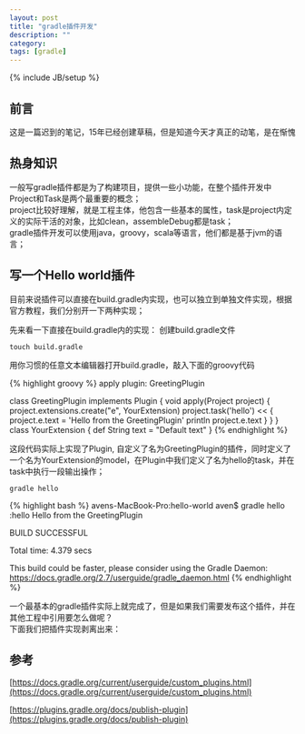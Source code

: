```yaml
---
layout: post
title: "gradle插件开发"
description: ""
category: 
tags: [gradle]
---
```

{% include JB/setup %}

## 前言
这是一篇迟到的笔记，15年已经创建草稿，但是知道今天才真正的动笔，是在惭愧

## 热身知识
一般写gradle插件都是为了构建项目，提供一些小功能，在整个插件开发中Project和Task是两个最重要的概念；  
project比较好理解，就是工程主体，他包含一些基本的属性，task是project内定义的实际干活的对象，比如clean，assembleDebug都是task；  
gradle插件开发可以使用java，groovy，scala等语言，他们都是基于jvm的语言；

## 写一个Hello world插件
目前来说插件可以直接在build.gradle内实现，也可以独立到单独文件实现，根据官方教程，我们分别开一下两种实现；  

先来看一下直接在build.gradle内的实现：
创建build.gradle文件

	touch build.gradle

用你习惯的任意文本编辑器打开build.gradle，敲入下面的groovy代码

{% highlight groovy %}
apply plugin: GreetingPlugin

class GreetingPlugin implements Plugin<Project> {
    void apply(Project project) {
    	project.extensions.create("e", YourExtension)
        project.task('hello') << {
        	project.e.text = 'Hello from the GreetingPlugin'
        	println project.e.text
        }
    }
}
class YourExtension {
	def String text = "Default text"
}
{% endhighlight %}

这段代码实际上实现了Plugin, 自定义了名为GreetingPlugin的插件，同时定义了一个名为YourExtension的model，在Plugin中我们定义了名为hello的task，并在task中执行一段输出操作；  
	
	gradle hello


{% highlight bash %}
avens-MacBook-Pro:hello-world aven$ gradle hello
:hello
Hello from the GreetingPlugin

BUILD SUCCESSFUL

Total time: 4.379 secs

This build could be faster, please consider using the Gradle Daemon: https://docs.gradle.org/2.7/userguide/gradle_daemon.html
{% endhighlight %}

一个最基本的gradle插件实际上就完成了，但是如果我们需要发布这个插件，并在其他工程中引用要怎么做呢？  
下面我们把插件实现剥离出来： 

## 参考
[https://docs.gradle.org/current/userguide/custom_plugins.html](https://docs.gradle.org/current/userguide/custom_plugins.html)

[https://plugins.gradle.org/docs/publish-plugin](https://plugins.gradle.org/docs/publish-plugin)